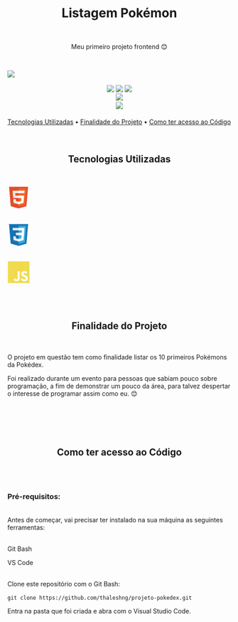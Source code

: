 <h1 align="center">Listagem Pokémon</h1>
<br>

<p align="center">Meu primeiro projeto frontend 😊</p> 
<br>

[<img src="./src/imagens/teaser-projeto.gif" target="_blank">](https://thaleshng.github.io/projeto-pokedex/)

<div align="center">
    <img height=20em src="https://img.shields.io/badge/-HTML-orange?style=plastic"><img>
    <img height=20em src="https://img.shields.io/badge/-CSS-blue?style=plastic"><img>
    <img height=20em src="https://img.shields.io/badge/-JS-yellow?style=plastic"><img>
    <br>
    <img height=20em src="https://img.shields.io/badge/STATUS-FINALIZADO-green?style=plastic"><img>
    <br>
    <img src="https://img.shields.io/github/stars/thaleshng?style=social"><img>
</div>

<br>


<div aling="center">
    <a href="#tecnologias-utilizadas">Tecnologias Utilizadas</a> •
    <a href="#finalidade-do-projeto">Finalidade do Projeto</a> •
    <a href="#como-ter-acesso-ao-código">Como ter acesso ao Código</a>
</div>

<br>
<br>

<h2 align="center">Tecnologias Utilizadas</h2>
<br>

[<img alt="HTML" width="50" src="https://raw.githubusercontent.com/devicons/devicon/master/icons/html5/html5-original.svg" target="_blank">](https://www.devmedia.com.br/o-que-e-o-html5/25820)
<br>
<br>

[<img alt="CSS" width="50" src="https://raw.githubusercontent.com/devicons/devicon/master/icons/css3/css3-original.svg" target="_blank">](https://kenzie.com.br/blog/css3/)
<br>
<br>

[<img alt="Js" width="50" src="https://raw.githubusercontent.com/devicons/devicon/master/icons/javascript/javascript-plain.svg" target="_blank">](https://blog.betrybe.com/javascript/)
<br>
<br>
<br>
<br>

<h2 align="center">Finalidade do Projeto</h2>
<br>

<p> O projeto em questão tem como finalidade listar os 10 primeiros Pokémons da Pokédex.</p> 
<p>Foi realizado durante um evento para pessoas que sabiam pouco sobre programação, a fim de demonstrar um pouco da área, para talvez despertar o interesse de programar assim como eu. 😊</p>
<br>
<br>
<br>
<br>

<h2 align="center">Como ter acesso ao Código<h2>
<br>

### Pré-requisitos:
<br>
Antes de começar, vai precisar ter instalado na sua máquina as seguintes ferramentas:
<br>
<br>

[<a target="_blank">Git Bash</a>](https://git-scm.com)

[<a>VS Code</a>](https://code.visualstudio.com)
<br>
<br>

Clone este repositório com o Git Bash:
```
git clone https://github.com/thaleshng/projeto-pokedex.git
```
Entra na pasta que foi criada e abra com o Visual Studio Code.


